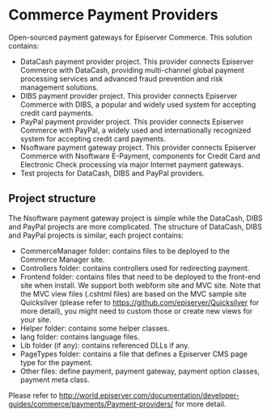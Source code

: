 # Commerce Payment Providers
Open-sourced payment gateways for Episerver Commerce. This solution contains:
* DataCash payment provider project.
This provider connects Episerver Commerce with DataCash, providing multi-channel global payment processing services and advanced fraud prevention and risk management solutions.
* DIBS payment provider project.
This provider connects Episerver Commerce with DIBS, a popular and widely used system for accepting credit card payments.
* PayPal payment provider project.
This provider connects Episerver Commerce with PayPal, a widely used and internationally recognized system for accepting credit card payments.
* Nsoftware payment gateway project.
This provider connects Episerver Commerce with Nsoftware E-Payment, components for Credit Card and Electronic Check processing via major Internet payment gateways.
* Test projects for DataCash, DIBS and PayPal providers.

## Project structure
The Nsoftware payment gateway project is simple while the DataCash, DIBS and PayPal projects are more complicated.
The structure of DataCash, DIBS and PayPal projects is similar, each project contains:
* CommerceManager folder: contains  files to be deployed to the Commerce Manager site.
* Controllers folder: contains controllers used for redirecting payment.
* Frontend folder: contains files that need to be deployed to the front-end site when install. We support both webform site and MVC site.
Note that the MVC view files (.cshtml files) are based on the MVC sample site Quicksilver (please refer to https://github.com/episerver/Quicksilver for more detail),
you might need to custom those or create new views for your site.
* Helper folder: contains some helper classes.
* lang folder: contains language files.
* Lib folder (if any): contains referenced DLLs if any.
* PageTypes folder: contains a file that defines a Episerver CMS page type for the payment.
* Other files: define payment, payment gateway, payment option classes, payment meta class.

Please refer to http://world.episerver.com/documentation/developer-guides/commerce/payments/Payment-providers/ for more detail.